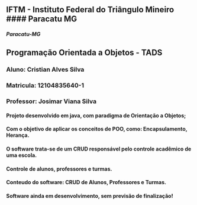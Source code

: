  ##    IFTM - Instituto Federal do Triângulo Mineiro #### Paracatu MG
   
   ##### Paracatu-MG
 
 ##  Programação Orientada a Objetos - TADS
    
       
      
   ###  Aluno: Cristian Alves Silva
      
   ###  Matricula: 12104835640-1
      
   ### Professor: Josimar Viana Silva
   
    
    
    
#### Projeto desenvolvido em java, com paradigma de Orientação a Objetos;
      
#### Com o objetivo de aplicar os conceitos de POO, como: Encapsulamento, Herança.
      
#### O software trata-se de um CRUD responsável pelo controle acadêmico de uma escola.
      
#### Controle de alunos, professores e turmas.
      
      
      
   
      
####  Conteudo do software: CRUD de Alunos, Professores e Turmas.
      
####  Software ainda em desenvolvimento, sem previsão de finalização!
    
